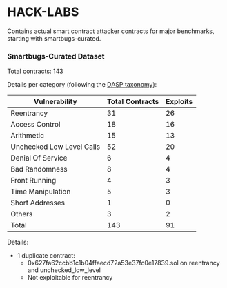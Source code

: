 # HACK-LABS

Contains actual smart contract attacker contracts for major benchmarks, starting with smartbugs-curated.


### Smartbugs-Curated Dataset
Total contracts: 143

Details per category (following the [DASP taxonomy](https://dasp.co/)): 

| Vulnerability            | Total Contracts | Exploits  |
|--------------------------|-----------------|-----------|
| Reentrancy               | 31              | 26        |
| Access Control           | 18              | 16        |
| Arithmetic               | 15              | 13        |
| Unchecked Low Level Calls| 52              | 20        |
| Denial Of Service        | 6               | 4         |
| Bad Randomness           | 8               | 4         |
| Front Running            | 4               | 3         |
| Time Manipulation        | 5               | 3         |
| Short Addresses          | 1               | 0         |
| Others                   | 3               | 2         |
| Total                    | 143             | 91        |

Details:

- 1 duplicate contract:
  - 0x627fa62ccbb1c1b04ffaecd72a53e37fc0e17839.sol on reentrancy and unchecked_low_level
  - Not exploitable for reentrancy
